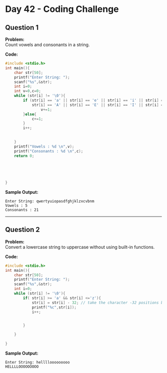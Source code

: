 # Day 42 - Coding Challenge

## Question 1  
**Problem:**  
Count vowels and consonants in a string.


**Code:**  
```c
#include <stdio.h>
int main(){
    char str[50];
    printf("Enter String: ");
    scanf("%s",&str);
    int i=0;
    int v=0,c=0;
    while (str[i] != '\0'){
        if (str[i] == 'a' || str[i] == 'e' || str[i] == 'i' || str[i] == 'o' || str[i] == 'u' ||
            str[i] == 'A' || str[i] == 'E' || str[i] == 'I' || str[i] == 'O' || str[i] == 'U' ){
                v+=1;
        }else{
            c+=1;
        }
        i++;
        
        
    }
    printf("Vowels : %d \n",v);
    printf("Consonants : %d \n",c);
    return 0;
        

    


}
```

**Sample Output:**  
```
Enter String: qwertyuiopasdfghjklzxcvbnm
Vowels : 5 
Consonants : 21
```

---

## Question 2  
**Problem:**  
Convert a lowercase string to uppercase without using built-in functions.

**Code:**  
```c
#include <stdio.h>
int main(){
    char str[50];
    printf("Enter String: ");
    scanf("%s",&str);
    int i=0;
    while (str[i] != '\0'){
        if( str[i] >= 'a' && str[i] <='z'){
            str[i] = str[i] - 32; // take the character -32 positions behind from ascii
            printf("%c",str[i]);
            i++;

        
        }

    }
        
}
```

**Sample Output:**  
```
Enter String: hellllooooooooo
HELLLLOOOOOOOOO
```
